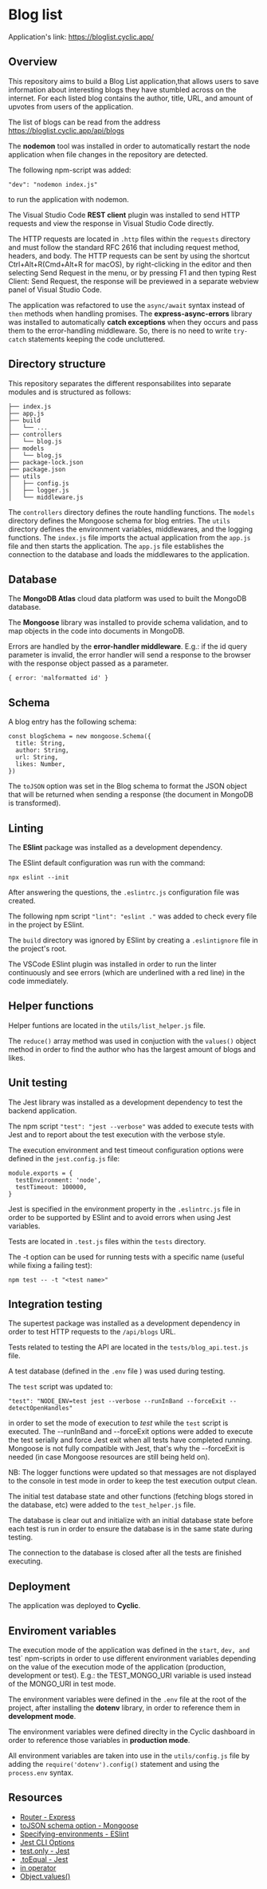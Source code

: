 # Blog list

Application's link: https://bloglist.cyclic.app/

## Overview

This repository aims to build a Blog List application,that allows users to save information about interesting blogs they have stumbled across on the internet. For each listed blog contains the author, title, URL, and amount of upvotes from users of the application.

The list of blogs can be read from the address https://bloglist.cyclic.app/api/blogs

The **nodemon** tool was installed in order to automatically restart the node application when file changes in the repository are detected.

The following npm-script was added:
 ```
 "dev": "nodemon index.js"
 ```
 to run the application with nodemon.

 The Visual Studio Code **REST client** plugin was installed to send HTTP requests and view the response in Visual Studio Code directly.

 The HTTP requests are located in `.http` files within the `requests` directory and must follow the standard RFC 2616 that including request method, headers, and body. The HTTP requests can be sent by using the shortcut Ctrl+Alt+R(Cmd+Alt+R for macOS), by right-clicking in the editor and then selecting Send Request in the menu, or by pressing F1 and then typing Rest Client: Send Request, the response will be previewed in a separate webview panel of Visual Studio Code.

 The application was refactored to use the `async/await` syntax instead of `then` methods when handling promises. The **express-async-errors** library was installed to automatically **catch exceptions** when they occurs and pass them to the error-handling middleware. So, there is no need to write `try-catch` statements keeping the code uncluttered.

## Directory structure

 This repository separates the different responsabilites into separate modules and is structured as follows:

```
├── index.js
├── app.js
├── build
│   └── ...
├── controllers
│   └── blog.js
├── models
│   └── blog.js
├── package-lock.json
├── package.json
├── utils
│   ├── config.js
│   ├── logger.js
│   └── middleware.js
```

The `controllers` directory defines the route handling functions.
The `models` directory defines the Mongoose schema for blog entries.
The `utils` directory defines the environment variables, middlewares, and the logging functions.
The `index.js` file imports the actual application from the `app.js` file and then starts the application.
The `app.js` file establishes the connection to the database and loads the middlewares to the application.

## Database

The **MongoDB Atlas** cloud data platform was used to built the MongoDB database.

The **Mongoose** library was installed to provide schema validation, and to map objects in the code into documents in MongoDB.

Errors are handled by the **error-handler middleware**. E.g.: if the id query parameter is invalid, the error handler will send a response to the browser with the response object passed as a parameter.
```
{ error: 'malformatted id' }
```

## Schema

A blog entry has the following schema:

```
const blogSchema = new mongoose.Schema({
  title: String,
  author: String,
  url: String,
  likes: Number,
})
```

The `toJSON` option was set in the Blog schema to format the JSON object that will be returned when sending a response (the document in MongoDB is transformed).

## Linting

The **ESlint** package was installed as a development dependency.

The ESlint default configuration was run with the command:

```
npx eslint --init
```

After answering the questions, the `.eslintrc.js` configuration file was created.

The following npm script `"lint": "eslint ."`  was added to check every file in the project by ESlint.

The `build` directory was ignored by ESlint by creating a `.eslintignore` file in the project's root.

The VSCode ESlint plugin was installed in order to run the linter continuously and see errors (which are underlined with a red line) in the code immediately.

## Helper functions

Helper funtions are located in the `utils/list_helper.js` file.

The `reduce()` array method was used in conjuction with the `values()` object method in order to find the author who has the largest amount of blogs and likes.

## Unit testing

The Jest library was installed as a development dependency to test the backend application.

The npm script `"test": "jest --verbose"` was added to execute tests with Jest and to report about the test execution with the verbose style.

The execution environment and test timeout configuration options were defined in the `jest.config.js` file:
```
module.exports = {
  testEnvironment: 'node',
  testTimeout: 100000,
}
```

Jest is specified in the environment property in the `.eslintrc.js` file in order to be supported by ESlint and to avoid errors when using Jest variables.

Tests are located in `.test.js` files within the `tests` directory.

The -t option can be used for running tests with a specific name (useful while fixing a failing test):
```
npm test -- -t "<test name>"
```

## Integration testing

The supertest package was installed as a development dependency in order to test HTTP requests to the `/api/blogs` URL.

Tests related to testing the API are located in the `tests/blog_api.test.js` file.

A test database (defined in the `.env` file ) was used during testing.

The `test` script was updated to:
```
"test": "NODE_ENV=test jest --verbose --runInBand --forceExit --detectOpenHandles"
```
in order to set the mode of execution to *test* while the `test` script is executed. The --runInBand and --forceExit options were added to execute the test serially and force Jest exit when all tests have completed running. Mongoose is not fully compatible with Jest, that's why the --forceExit is needed (in case Mongoose resources are still being held on).

NB: The logger functions were updated so that messages are not displayed to the console in test mode in order to keep the test execution output clean.

The initial test database state and other functions (fetching blogs stored in the database, etc) were added to the `test_helper.js` file.

The database is clear out and initialize with an initial database state before each test is run in order to ensure the database is in the same state during testing.

The connection to the database is closed after all the tests are finished executing.

## Deployment

The application was deployed to **Cyclic**.

## Enviroment variables

The execution mode of the application was defined in the `start`, `dev, and `test` npm-scripts in order to use different environment variables depending on the value of the execution mode of the application (production, development or test). E.g.: the TEST_MONGO_URI variable is used instead of the MONGO_URI in test mode.

The environment variables were defined in the `.env` file at the root of the project, after installing the **dotenv** library, in order to reference them in **development mode**.

The environment variables were defined direclty in the Cyclic dashboard in order to reference those variables in **production mode**.

All environment variables are taken into use in the `utils/config.js` file by adding the `require('dotenv').config()` statement and using the `process.env` syntax.

## Resources

- [Router - Express](https://expressjs.com/en/api.html#router)
- [toJSON schema option - Mongoose](https://mongoosejs.com/docs/guide.html#toJSON)
- [Specifying-environments - ESlint](https://eslint.org/docs/latest/user-guide/configuring/language-options#specifying-environments)
- [Jest CLI Options](https://jestjs.io/docs/cli#--verbose)
- [test.only - Jest](https://jestjs.io/docs/api#testonlyname-fn-timeout)
- [.toEqual - Jest](https://jestjs.io/docs/expect#toequalvalue)
- [in operator](https://developer.mozilla.org/en-US/docs/Web/JavaScript/Reference/Operators/in)
- [Object.values()](https://developer.mozilla.org/en-US/docs/Web/JavaScript/Reference/Global_Objects/Object/values)
